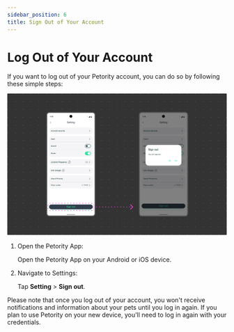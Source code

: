 ```yaml
---
sidebar_position: 6
title: Sign Out of Your Account
---
```


# Log Out of Your Account
If you want to log out of your Petority account, you can do so by following these simple steps:

![logout](/img/setting/Sign-out.jpg)

1. Open the Petority App:

	Open the Petority App on your Android or iOS device.

2. Navigate to Settings: 

	Tap **Setting** > **Sign out**.

Please note that once you log out of your account, you won't receive notifications and information about your pets until you log in again. If you plan to use Petority on your new device, you'll need to log in again with your credentials.